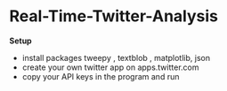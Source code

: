 # Real-Time-Twitter-Analysis

**Setup** 
- install packages tweepy , textblob , matplotlib, json
- create your own twitter app on apps.twitter.com
- copy your API keys in the program and run


